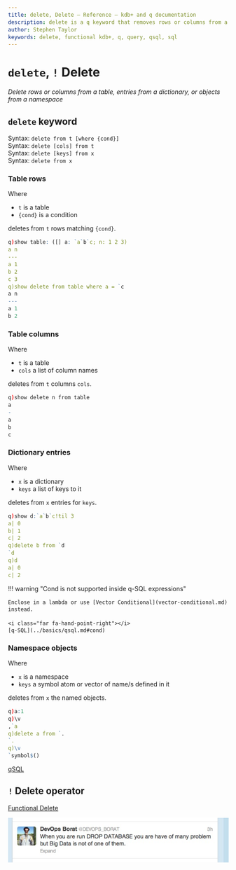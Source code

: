 ```yaml
---
title: delete, Delete – Reference – kdb+ and q documentation
description: delete is a q keyword that removes rows or columns from a table, entries from a dictionary, or objects from a namespace. Delete is a q operator, part of functional SQL.
author: Stephen Taylor
keywords: delete, functional kdb+, q, query, qsql, sql
---
```

# `delete`, `!` Delete

_Delete rows or columns from a table, entries from a dictionary, or objects from a namespace_




## `delete` keyword

Syntax: `delete from t [where {cond}]`  
Syntax: `delete [cols] from t`  
Syntax: `delete [keys] from x`  
Syntax: `delete from x` 


### Table rows

Where 

-   `t` is a table
-   `{cond}` is a condition

deletes from `t` rows matching `{cond}`.

```q
q)show table: ([] a: `a`b`c; n: 1 2 3)
a n
---
a 1
b 2
c 3
q)show delete from table where a = `c
a n
---
a 1
b 2
```


### Table columns

Where

-   `t` is a table
-   `cols` a list of column names

deletes from `t` columns `cols`.

```q
q)show delete n from table
a
-
a
b
c
```


### Dictionary entries

Where

-   `x` is a dictionary
-   `keys` a list of keys to it

deletes from `x` entries for `keys`.

```q
q)show d:`a`b`c!til 3
a| 0
b| 1
c| 2
q)delete b from `d
`d
q)d
a| 0
c| 2
```


!!! warning "Cond is not supported inside q-SQL expressions"

    Enclose in a lambda or use [Vector Conditional](vector-conditional.md) instead.

    <i class="far fa-hand-point-right"></i>
    [q-SQL](../basics/qsql.md#cond)


### Namespace objects

Where

-   `x` is a namespace
-   `keys` a symbol atom or vector of name/s defined in it

deletes from `x` the named objects.

```q
q)a:1
q)\v
,`a
q)delete a from `.
`.
q)\v
`symbol$()
```


<i class="far fa-hand-point-right"></i>
[qSQL](../basics/qsql.md)


## `!` Delete operator

<i class="far fa-hand-point-right"></i>
[Functional Delete](../basics/funsql.md#delete)


[![DevOps Borat on delete](../img/borat_delete.jpg)](https://twitter.com/devops_borat)
